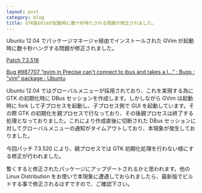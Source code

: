 ```yaml
---
layout: post
category: blog
title: GTK版GVimが起動時に数十秒待たされる問題が修正されました。
---
```


Ubuntu 12.04 でパッケージマネージャ経由でインストールされた GVim が起動時に数十秒ハングする問題が修正されました。

[Patch 7.3.518](https://groups.google.com/d/topic/vim\_dev/yjARuWDGX-k/discussion)

[Bug #987707 “gvim in Precise can't connect to ibus and takes a l...” : Bugs : “vim” package : Ubuntu](https://bugs.launchpad.net/ubuntu/+source/vim/+bug/987707)

Ubuntu 12.04 ではグローバルメニューが採用されており、これを実現する為に GTK の初期化時に DBus セッションを作成します。しかしながら GVim は起動時に fork して子プロセスを起動し、子プロセス側で GUI を起動しています。その際 GTK の初期化を親プロセスで行なっており、その後親プロセスは終了する処理となっておりました。これにより作成直後に切断された DBus セッションに対してグローバルメニューの通知がタイムアウトしており、本現象が発生しておりました。

今回パッチ 7.3.520 により、親プロセスでは GTK 初期化処理を行わない様にする修正が行われました。

暫くすると修正されたパッケージにアップデートされるかと思われます。他の Linux Distribution をお使いで本現象に遭遇しておられましたら、最新版でビルドする事で修正されるはずですので、ご確認下さい。
